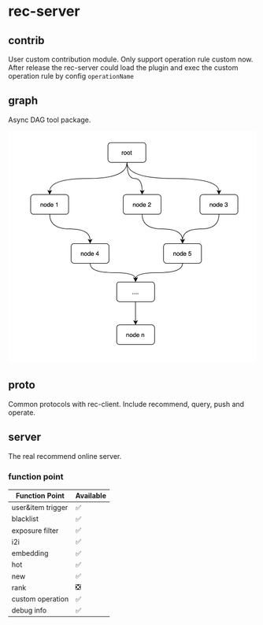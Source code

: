 # rec-server

## contrib
User custom contribution module. Only support operation rule custom now. 
After release the rec-server could load the plugin and exec the custom operation rule by config `operationName`


## graph

Async DAG tool package. 

![graph](doc/graph.jpeg "graph")

## proto

Common protocols with rec-client. Include recommend, query, push and operate.

## server

The real recommend online server.

### function point

Function Point | Available
------------- | -------------
user&item trigger | ✅
blacklist  | ✅
exposure filter | ✅
i2i  | ✅
embedding | ✅
hot | ✅
new  | ✅
rank | ❎
custom operation | ✅
debug info | ✅
